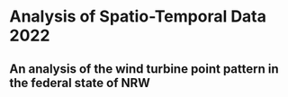# Analysis of Spatio-Temporal Data 2022

## An analysis of the wind turbine point pattern in the federal state of NRW
